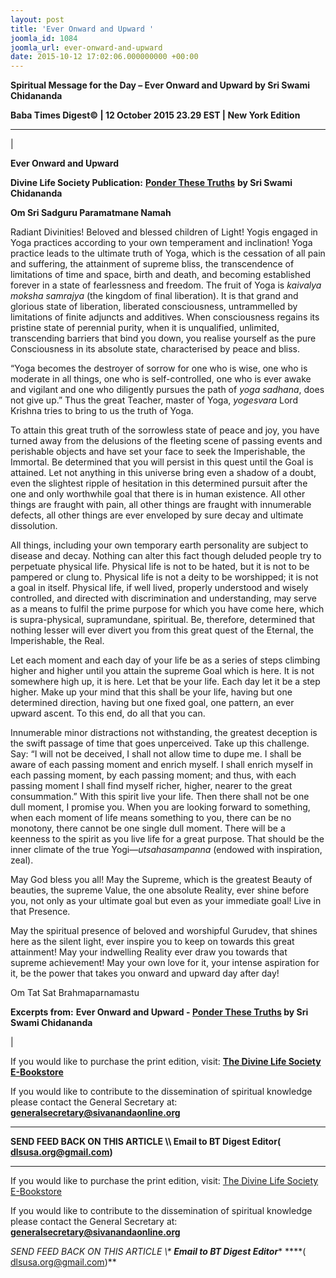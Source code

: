```yaml
---
layout: post
title: 'Ever Onward and Upward '
joomla_id: 1084
joomla_url: ever-onward-and-upward
date: 2015-10-12 17:02:06.000000000 +00:00
---
```

  

















































**Spiritual Message for the Day – Ever Onward and Upward by Sri Swami Chidananda**

 **Baba Times Digest© | 12 October 2015 23.29 EST | New York Edition**

* * *

| 

**Ever Onward and Upward**

**Divine Life Society Publication:** [**Ponder These Truths**](http://www.dlshq.org/download/ponder.htm#_VPID_149) **by Sri Swami Chidananda**

**Om Sri Sadguru Paramatmane Namah**

Radiant Divinities! Beloved and blessed children of Light! Yogis engaged in Yoga practices according to your own temperament and inclination! Yoga practice leads to the ultimate truth of Yoga, which is the cessation of all pain and suffering, the attainment of supreme bliss, the transcendence of limitations of time and space, birth and death, and becoming established forever in a state of fearlessness and freedom. The fruit of Yoga is _kaivalya moksha samrajya_ (the kingdom of final liberation). It is that grand and glorious state of liberation, liberated consciousness, untrammelled by limitations of finite adjuncts and additives. When consciousness regains its pristine state of perennial purity, when it is unqualified, unlimited, transcending barriers that bind you down, you realise yourself as the pure Consciousness in its absolute state, characterised by peace and bliss.

“Yoga becomes the destroyer of sorrow for one who is wise, one who is moderate in all things, one who is self-controlled, one who is ever awake and vigilant and one who diligently pursues the path of _yoga sadhana_, does not give up.” Thus the great Teacher, master of Yoga, _yogesvara_ Lord Krishna tries to bring to us the truth of Yoga.

To attain this great truth of the sorrowless state of peace and joy, you have turned away from the delusions of the fleeting scene of passing events and perishable objects and have set your face to seek the Imperishable, the Immortal. Be determined that you will persist in this quest until the Goal is attained. Let not anything in this universe bring even a shadow of a doubt, even the slightest ripple of hesitation in this determined pursuit after the one and only worthwhile goal that there is in human existence. All other things are fraught with pain, all other things are fraught with innumerable defects, all other things are ever enveloped by sure decay and ultimate dissolution.

All things, including your own temporary earth personality are subject to disease and decay. Nothing can alter this fact though deluded people try to perpetuate physical life. Physical life is not to be hated, but it is not to be pampered or clung to. Physical life is not a deity to be worshipped; it is not a goal in itself. Physical life, if well lived, properly understood and wisely controlled, and directed with discrimination and understanding, may serve as a means to fulfil the prime purpose for which you have come here, which is supra-physical, supramundane, spiritual. Be, therefore, determined that nothing lesser will ever divert you from this great quest of the Eternal, the Imperishable, the Real.

Let each moment and each day of your life be as a series of steps climbing higher and higher until you attain the supreme Goal which is here. It is not somewhere high up, it is here. Let that be your life. Each day let it be a step higher. Make up your mind that this shall be your life, having but one determined direction, having but one fixed goal, one pattern, an ever upward ascent. To this end, do all that you can.

Innumerable minor distractions not withstanding, the greatest deception is the swift passage of time that goes unperceived. Take up this challenge. Say: “I will not be deceived, I shall not allow time to dupe me. I shall be aware of each passing moment and enrich myself. I shall enrich myself in each passing moment, by each passing moment; and thus, with each passing moment I shall find myself richer, higher, nearer to the great consummation.” With this spirit live your life. Then there shall not be one dull moment, I promise you. When you are looking forward to something, when each moment of life means something to you, there can be no monotony, there cannot be one single dull moment. There will be a keenness to the spirit as you live life for a great purpose. That should be the inner climate of the true Yogi—_utsahasampanna_ (endowed with inspiration, zeal).

May God bless you all! May the Supreme, which is the greatest Beauty of beauties, the supreme Value, the one absolute Reality, ever shine before you, not only as your ultimate goal but even as your immediate goal! Live in that Presence.

May the spiritual presence of beloved and worshipful Gurudev, that shines here as the silent light, ever inspire you to keep on towards this great attainment! May your indwelling Reality ever draw you towards that supreme achievement! May your own love for it, your intense aspiration for it, be the power that takes you onward and upward day after day!

Om Tat Sat Brahmaparnamastu

**Excerpts from:** **Ever Onward and Upward - [Ponder These Truths](http://www.dlshq.org/download/ponder.htm#_VPID_149) by Sri Swami Chidananda**

 |



If you would like to purchase the print edition, visit: **[The Divine Life Society E-Bookstore](http://www.dlshq.org/download/download.htm)**

If you would like to contribute to the dissemination of spiritual knowledge please contact the General Secretary at: [](mailto:%20%3Cscript%20type=%27text/javascript%27%3E%20%3C%21--%20var%20prefix%20=%20%27ma%27%20+%20%27il%27%20+%20%27to%27;%20var%20path%20=%20%27hr%27%20+%20%27ef%27%20+%20%27=%27;%20var%20addy57016%20=%20%27generalsecretary%27%20+%20%27@%27;%20addy57016%20=%20addy57016%20+%20%27sivanandaonline%27%20+%20%27.%27%20+%20%27org%27;%20document.write%28%27%3Ca%20%27%20+%20path%20+%20%27%5C%27%27%20+%20prefix%20+%20%27:%27%20+%20addy57016%20+%20%27%5C%27%3E%27%29;%20document.write%28addy57016%29;%20document.write%28%27%3C%5C/a%3E%27%29;%20//--%3E%5Cn%20%3C/script%3E%3Cscript%20type=%27text/javascript%27%3E%20%3C%21--%20document.write%28%27%3Cspan%20style=%5C%27display:%20none;%5C%27%3E%27%29;%20//--%3E%20%3C/script%3EThis%20email%20address%20is%20being%20protected%20from%20spambots.%20You%20need%20JavaScript%20enabled%20to%20view%20it.%20%3Cscript%20type=%27text/javascript%27%3E%20%3C%21--%20document.write%28%27%3C/%27%29;%20document.write%28%27span%3E%27%29;%20//--%3E%20%3C/script%3E?subject=Contribution%20to%20Dissemination%20of%20Spiritual%20Knowledge) **generalsecretary@sivanandaonline.org**

****

**SEND FEED BACK ON THIS ARTICLE \\\ Email to BT Digest Editor[](mailto:%20%3Cscript%20type=%27text/javascript%27%3E%20%3C%21--%20var%20prefix%20=%20%27ma%27%20+%20%27il%27%20+%20%27to%27;%20var%20path%20=%20%27hr%27%20+%20%27ef%27%20+%20%27=%27;%20var%20addy72654%20=%20%27dlsusa.org%27%20+%20%27@%27;%20addy72654%20=%20addy72654%20+%20%27gmail%27%20+%20%27.%27%20+%20%27com%27;%20document.write%28%27%3Ca%20%27%20+%20path%20+%20%27%5C%27%27%20+%20prefix%20+%20%27:%27%20+%20addy72654%20+%20%27%5C%27%3E%27%29;%20document.write%28addy72654%29;%20document.write%28%27%3C%5C/a%3E%27%29;%20//--%3E%5Cn%20%3C/script%3E%3Cscript%20type=%27text/javascript%27%3E%20%3C%21--%20document.write%28%27%3Cspan%20style=%5C%27display:%20none;%5C%27%3E%27%29;%20//--%3E%20%3C/script%3EThis%20email%20address%20is%20being%20protected%20from%20spambots.%20You%20need%20JavaScript%20enabled%20to%20view%20it.%20%3Cscript%20type=%27text/javascript%27%3E%20%3C%21--%20document.write%28%27%3C/%27%29;%20document.write%28%27span%3E%27%29;%20//--%3E%20%3C/script%3E?subject=DLS%20Posts)( [dlsusa.org@gmail.com](mailto:dlsusa.org@gmail.com))**



* * *



  

If you would like to purchase the print edition, visit: [The Divine Life Society E-Bookstore](http://www.dlshq.org/download/download.htm)

If you would like to contribute to the dissemination of spiritual knowledge please contact the General Secretary at: **[generalsecretary@sivanandaonline.org](mailto:generalsecretary@sivanandaonline.org)**

**SEND FEED BACK ON THIS ARTICLE \\\**  **Email to BT Digest Editor**** [](mailto:%20%3Cscript%20type=%27text/javascript%27%3E%20%3C%21--%20var%20prefix%20=%20%27ma%27%20+%20%27il%27%20+%20%27to%27;%20var%20path%20=%20%27hr%27%20+%20%27ef%27%20+%20%27=%27;%20var%20addy72654%20=%20%27dlsusa.org%27%20+%20%27@%27;%20addy72654%20=%20addy72654%20+%20%27gmail%27%20+%20%27.%27%20+%20%27com%27;%20document.write%28%27%3Ca%20%27%20+%20path%20+%20%27%5C%27%27%20+%20prefix%20+%20%27:%27%20+%20addy72654%20+%20%27%5C%27%3E%27%29;%20document.write%28addy72654%29;%20document.write%28%27%3C%5C/a%3E%27%29;%20//--%3E%5Cn%20%3C/script%3E%3Cscript%20type=%27text/javascript%27%3E%20%3C%21--%20document.write%28%27%3Cspan%20style=%5C%27display:%20none;%5C%27%3E%27%29;%20//--%3E%20%3C/script%3EThis%20email%20address%20is%20being%20protected%20from%20spambots.%20You%20need%20JavaScript%20enabled%20to%20view%20it.%20%3Cscript%20type=%27text/javascript%27%3E%20%3C%21--%20document.write%28%27%3C/%27%29;%20document.write%28%27span%3E%27%29;%20//--%3E%20%3C/script%3E?subject=DLS%20Posts)****( [dlsusa.org@gmail.com](mailto:dlsusa.org@gmail.com))**  
